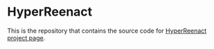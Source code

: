 # HyperReenact

This is the repository that contains the source code for [HyperReenact project page](https://stelabou.github.io/hyperreenact/).
